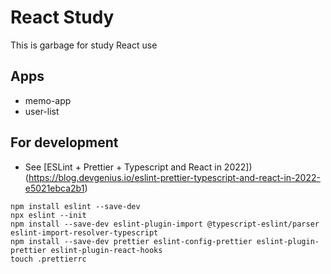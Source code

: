 # React Study
This is garbage for study React use 

## Apps
- memo-app
- user-list


## For development
- See [ESLint + Prettier + Typescript and React in 2022])(https://blog.devgenius.io/eslint-prettier-typescript-and-react-in-2022-e5021ebca2b1)
```
npm install eslint --save-dev
npx eslint --init
npm install --save-dev eslint-plugin-import @typescript-eslint/parser eslint-import-resolver-typescript
npm install --save-dev prettier eslint-config-prettier eslint-plugin-prettier eslint-plugin-react-hooks
touch .prettierrc
```
